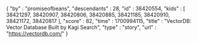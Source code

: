 {
  "by" : "promiseofbeans",
  "descendants" : 28,
  "id" : 38420554,
  "kids" : [ 38421297, 38420907, 38420806, 38420885, 38421185, 38420910, 38421172, 38420817 ],
  "score" : 82,
  "time" : 1700994115,
  "title" : "VectorDB: Vector Database Built by Kagi Search",
  "type" : "story",
  "url" : "https://vectordb.com/"
}
